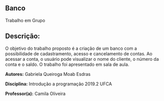 ## Banco
Trabalho em Grupo

## Descrição:
O objetivo do trabalho proposto é a criação de um banco com a possibilidade de 
cadastramento, acesso e cancelamento de contas. 
Ao acessar a conta, o usuário pode visualizar o nome do cliente, o número da conta e o saldo. 
O trabalho foi apresentado em sala de aula.


**Autores:** Gabriela Queiroga
             Moab Esdras

**Disciplina:** Introdução a programação 2019.2 UFCA

**Professor(a):** Camila Oliveira